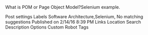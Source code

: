 
What is POM or Page Object Model?Selenium example.

Post settings
Labels
Software Architecture,Selenium,
No matching suggestions
Published on
2/14/16 8:39 PM
Links
Location
Search Description
Options
Custom Robot Tags